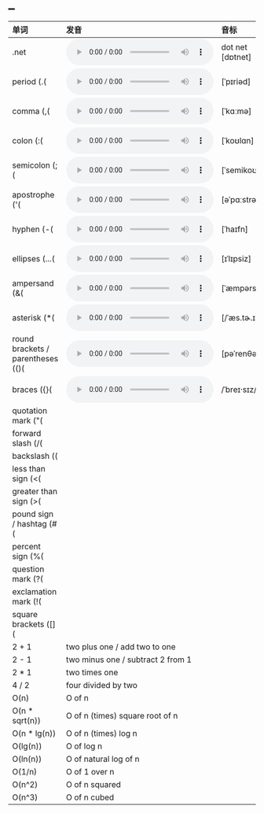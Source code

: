
# _

| 单词  | 发音 | 音标 |
| :-- | :-- | :-- |
| .net | <audio :src="$withBase('/audio/dot-net.mp3')" controls="controls" controlslist="nodownload"></audio> | dot net [dɒtnet] |
| period (.( | <audio :src="$withBase('/audio/period.mp3')" controls="controls" controlslist="nodownload"></audio> | [ˈpɪriəd] |
| comma (,( | <audio :src="$withBase('/audio/comma.mp3')" controls="controls" controlslist="nodownload"></audio> | [ˈkɑːmə] |
| colon (:( | <audio :src="$withBase('/audio/colon.mp3')" controls="controls" controlslist="nodownload"></audio> | [ˈkoʊlɑn] |
| semicolon (;( | <audio :src="$withBase('/audio/semicolon.mp3')" controls="controls" controlslist="nodownload"></audio> | [ˈsemikoʊlən] |
| apostrophe ('( | <audio :src="$withBase('/audio/apostrophe.mp3')" controls="controls" controlslist="nodownload"></audio> | [əˈpɑːstrəfi] |
| hyphen (-( | <audio :src="$withBase('/audio/hyphen%20(-(.mp3')" controls="controls" controlslist="nodownload"></audio> | [ˈhaɪfn] |
| ellipses (...( | <audio :src="$withBase('/audio/ellipses.mp3')" controls="controls" controlslist="nodownload"></audio> | [ɪˈlɪpsiz] |
| ampersand (&( | <audio :src="$withBase('/audio/ampersand.mp3')" controls="controls" controlslist="nodownload"></audio> | [ˈæmpərsænd] |
| asterisk (*( | <audio :src="$withBase('/audio/asterisk.mp3')" controls="controls" controlslist="nodownload"></audio> | [/ˈæs.tɚ.ɪsk/] |
| round brackets / parentheses (()( | <audio :src="$withBase('/audio/parentheses.mp3')" controls="controls" controlslist="nodownload"></audio> | [pəˈrenθəsiːz] |
| braces ({}( | <audio :src="$withBase('/audio/braces.mp3')" controls="controls" controlslist="nodownload"></audio> | /ˈbreɪ·sɪz/ |
| quotation mark ("( |  |  |
| forward slash (/( |  |  |
| backslash (\( |  |  |
| less than sign (<( |  |  |
| greater than sign (>( |  |  |
| pound sign / hashtag (#( |  |  |
| percent sign (%( |  |  |
| question mark (?( |  |  |
| exclamation mark (!( |  |  |
| square brackets ([]( |  |  |
| 2 + 1 | two plus one / add two to one |  |
| 2 - 1 | two minus one / subtract 2 from 1 |  |
| 2 * 1 | two times one |  |
| 4 / 2 | four divided by two |  |
| O(n) | O of n |  |
| O(n * sqrt(n)) | O of n (times) square root of n |  |
| O(n * lg(n)) | O of n (times) log n |  |
| O(lg(n)) | O of log n |  |
| O(ln(n)) | O of natural log of n |  |
| O(1/n) | O of 1 over n |  |
| O(n^2) | O of n squared |  |
| O(n^3) | O of n cubed |  |
